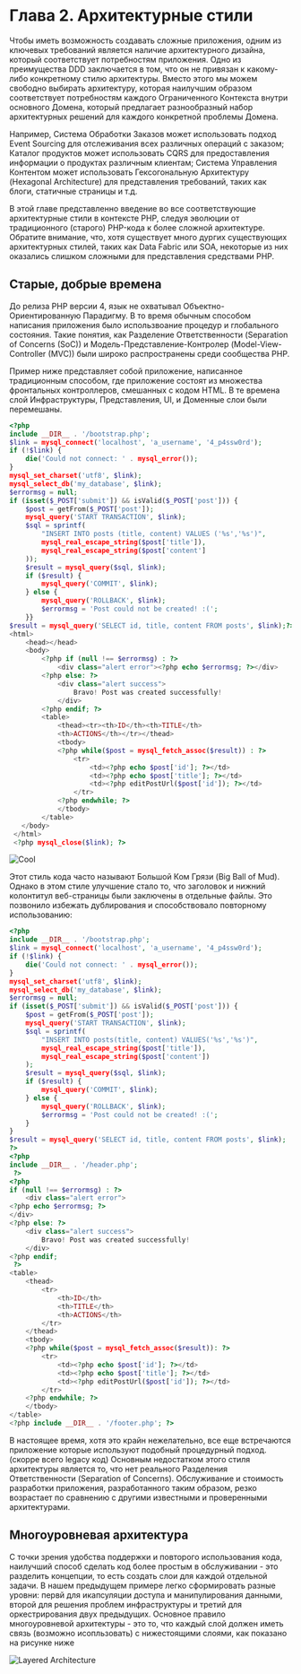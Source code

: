 Глава 2. Архитектурные стили
==

Чтобы иметь возможность создавать сложные приложения, одним из ключевых требований является наличие архитектурного дизайна, 
который соответствует потребностям приложения. Одно из преимущества DDD заключается в том, что он не привязан к какому-либо 
конкретному стилю архитектуры. Вместо этого мы можем свободно выбирать архитектуру, которая наилучшим образом соответствует 
потребностям каждого Ограниченного Контекста внутри основного Домена, который предлагает разнообразный набор архитектурных 
решений для каждого конкретной проблемы Домена.

Например, Система Обработки Заказов может использовать подход Event Sourcing для отслеживания всех различных операций с заказом; 
Каталог продуктов может использовать CQRS для предоставления информации о продуктах различным клиентам; Система Управления  Контентом 
может использовать Гексогональную Архитектуру (Hexagonal Architecture) для представления требований, таких как блоги, статичные страницы и т.д.

В этой главе представленно введение во все соответствующие архитектурные стили в контексте PHP, следуя эволюции от традиционного 
(старого) PHP-кода к более сложной архитектуре. Обратите внимание, что, хотя существует много дургих существующих архитектурных стилей, 
таких как Data Fabric или SOA, некоторые из них оказались слишком сложными для представления средствами PHP.

## Старые, добрые времена

До релиза PHP версии 4, язык не охватывал Объектно-Ориентированную Парадигму. В то время обычным способом написания приложения 
было использвоание процедур и глобального состояния. Такие понятия, как Разделение Ответственности (Separation of Concerns (SoC)) и 
Модель-Представление-Контролер (Model-View-Controller (MVC)) были широко распространены среди сообщества PHP.

Пример ниже представляет собой приложение, написанное традиционным способом, где приложение состоят из множества фронтальных контроллеров, смешанных 
с кодом HTML. В те времена слой Инфраструктуры, Представления, UI, и Доменные слои были перемешаны.

```php
<?php
include __DIR__ . '/bootstrap.php';
$link = mysql_connect('localhost', 'a_username', '4_p4ssw0rd');
if (!$link) {    
    die('Could not connect: ' . mysql_error());
}
mysql_set_charset('utf8', $link);
mysql_select_db('my_database', $link);
$errormsg = null;
if (isset($_POST['submit']) && isValid($_POST['post'])) {
    $post = getFrom($_POST['post']);
    mysql_query('START TRANSACTION', $link);
    $sql = sprintf(
        "INSERT INTO posts (title, content) VALUES ('%s','%s')",
        mysql_real_escape_string($post['title']),
        mysql_real_escape_string($post['content']
    ));
    $result = mysql_query($sql, $link);
    if ($result) {
        mysql_query('COMMIT', $link);
    } else {
        mysql_query('ROLLBACK', $link);
        $errormsg = 'Post could not be created! :(';
    }}
$result = mysql_query('SELECT id, title, content FROM posts', $link);?>
<html>
    <head></head>
    <body>
        <?php if (null !== $errormsg) : ?>
            <div class="alert error"><?php echo $errormsg; ?></div>
        <?php else: ?>
            <div class="alert success">
                Bravo! Post was created successfully!
            </div>
        <?php endif; ?>
        <table>
            <thead><tr><th>ID</th><th>TITLE</th>
            <th>ACTIONS</th></tr></thead>
            <tbody>
            <?php while($post = mysql_fetch_assoc($result)) : ?>
                <tr>
                    <td><?php echo $post['id']; ?></td>
                    <td><?php echo $post['title']; ?></td>
                    <td><?php editPostUrl($post['id']); ?></td>
                </tr>
            <?php endwhile; ?>
            </tbody>
        </table>
   </body>
 </html>
 <?php mysql_close($link); ?>
```
![Cool](link)

Этот стиль кода часто называют Большой Ком Грязи (Big Ball of Mud).
Однако в этом стиле улучшение стало то, что заголовок и нижний колонтитул веб-страницы были заключены в отдельные файлы.
Это позвонило избежать дублирования и способствовало повторному использованию:

```php
<?php
include __DIR__ . '/bootstrap.php';
$link = mysql_connect('localhost', 'a_username', '4_p4ssw0rd');
if (!$link) {
    die('Could not connect: ' . mysql_error());
}
mysql_set_charset('utf8', $link);
mysql_select_db('my_database', $link);
$errormsg = null;
if (isset($_POST['submit']) && isValid($_POST['post'])) {
    $post = getFrom($_POST['post']);
    mysql_query('START TRANSACTION', $link);
    $sql = sprintf(
        "INSERT INTO posts(title, content) VALUES('%s','%s')",
        mysql_real_escape_string($post['title']),
        mysql_real_escape_string($post['content'])
    );
    $result = mysql_query($sql, $link);
    if ($result) {
        mysql_query('COMMIT', $link);
    } else {
        mysql_query('ROLLBACK', $link);
        $errormsg = 'Post could not be created! :(';
    }
}
$result = mysql_query('SELECT id, title, content FROM posts', $link);
?>
<?php 
include __DIR__ . '/header.php';
 ?>
<?php 
if (null !== $errormsg) : ?>
    <div class="alert error">
<?php echo $errormsg; ?>
</div>
<?php else: ?>
    <div class="alert success">
        Bravo! Post was created successfully!
    </div>
<?php endif;
 ?>
<table>
    <thead>
        <tr>
            <th>ID</th>
            <th>TITLE</th>
            <th>ACTIONS</th>
        </tr>
    </thead>
    <tbody>
    <?php while($post = mysql_fetch_assoc($result)): ?>
        <tr>
            <td><?php echo $post['id']; ?></td>
            <td><?php echo $post['title']; ?></td>
            <td><?php editPostUrl($post['id']); ?></td>
        </tr>
    <?php endwhile; ?>
    </tbody>
</table>
<?php include __DIR__ . '/footer.php'; ?>
```

В настоящее время, хотя это крайн нежелательно, все еще встречаются приложение которые используют подобный процедурный подход. (скорре всего legacy код)
Основным недостатком этого стиля архитектуры является то, что нет реального Разделения Ответственности (Separation of Concerns). Обслуживание и 
стоимость разработки приложения, разработанного таким образом, резко возрастает по сравнению с другими известными и проверенными архитектурами.

## Многоуровневая архитектура
С точки зрения удобства поддержки и повторого использования кода, наилучший способ сделать код более простым в обслуживании - это разделить концепции, то есть создать слои для каждой 
отдельной задачи. В нашем предыдущем примере легко сформировать разные уровни: первй для икапсуляции доступа и манипулирования данными, второй для решения проблем 
инфраструктуры и третий для оркестрирования двух предыдущих. 
Основное правило многоуровневой архитектуры - это то, что каждый слой должен иметь связь (возможно исопльзовать) с нижестоящими слоями, 
как показано на рисунке ниже

![Layered Architecture]()